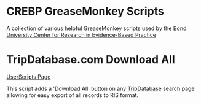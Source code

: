 CREBP GreaseMonkey Scripts
==========================
A collection of various helpful GreaseMonkey scripts used by the [Bond University Center for Research in Evidence-Based Practice](http://crebp.net.au)

TripDatabase.com Download All
=============================
[UserScripts Page](http://userscripts.org/scripts/show/316567)

This script adds a 'Download All' button on any [TripDatabase](http://tripdatabase.com) search page allowing for easy export of all records to RIS format.
